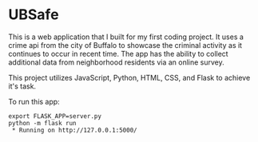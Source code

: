 # UBSafe

This is a web application that I built for my first coding project. It uses a crime api from the city of Buffalo to showcase the criminal activity as it continues to occur in recent time. The app has the ability to collect additional data from neighborhood residents via an online survey.

This project utilizes JavaScript, Python, HTML, CSS, and Flask to achieve it's task.


To run this app:

```
export FLASK_APP=server.py
python -m flask run
 * Running on http://127.0.0.1:5000/
 ```
